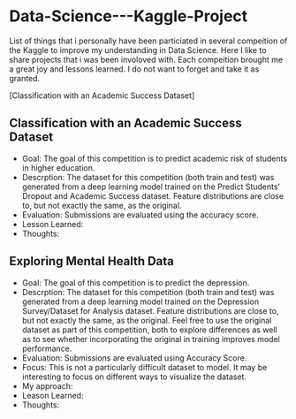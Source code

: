 # Data-Science---Kaggle-Project
List of things that i personally have been particiated in several compeition of the Kaggle to improve my understanding in Data Science. 
Here I like to share projects that i was been involoved with. Each compeition brought me a great joy and lessons learned. I do not want to forget and take it as granted. 

[Classification with an Academic Success Dataset]

## Classification with an Academic Success Dataset
- Goal:  The goal of this competition is to predict academic risk of students in higher education.
- Descrption: The dataset for this competition (both train and test) was generated from a deep learning model trained on the Predict Students' Dropout and Academic Success dataset. Feature distributions are close to, but not exactly the same, as the original. 
- Evaluation: Submissions are evaluated using the accuracy score.
- Lesson Learned: 
- Thoughts: 

## Exploring Mental Health Data
- Goal: The goal of this competition is to predict the depression. 
- Descrption: The dataset for this competition (both train and test) was generated from a deep learning model trained on the Depression Survey/Dataset for Analysis dataset. Feature distributions are close to, but not exactly the same, as the original. Feel free to use the original dataset as part of this competition, both to explore differences as well as to see whether incorporating the original in training improves model performance.
- Evaluation: Submissions are evaluated using Accuracy Score. 
- Focus: This is not a particularly difficult dataset to model. It may be interesting to focus on different ways to visualize the dataset.
- My approach: 
- Leason Learned:
- Thoughts: 
